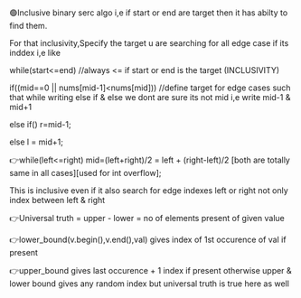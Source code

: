 🟢Inclusive binary serc algo i,e if start or end are target then it has abilty to find them. 

For that inclusivity,Specify the target u are searching for all edge case if its inddex i,e like 

while(start<=end) //always <= if start or end is the target (INCLUSIVITY)

if((mid==0 || nums[mid-1]<nums[mid]))   //define target for edge cases such that while writing else if & else we dont are sure its not mid i,e write mid-1 & mid+1

else if() r=mid-1;  

else l = mid+1;

👉while(left<=right) mid=(left+right)/2  =  left + (right-left)/2 [both are totally same in all cases][used for int overflow];

This is inclusive even if it also search for edge indexes left or right not only index between left & right

👉Universal truth = upper - lower = no of elements present of given value

👉lower_bound(v.begin(),v.end(),val) gives index of 1st occurence of val if present

👉upper_bound gives last occurence + 1 index if present otherwise upper & lower bound gives any random index but universal truth is true here as well
